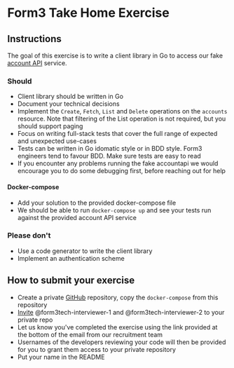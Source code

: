 # Form3 Take Home Exercise

## Instructions

The goal of this exercise is to write a client library 
in Go to access our fake [account API](http://api-docs.form3.tech/api.html#organisation-accounts) service. 

### Should
- Client library should be written in Go
- Document your technical decisions
- Implement the `Create`, `Fetch`, `List` and `Delete` operations on the `accounts` resource. Note that filtering of the List operation is not required, but you should support paging
- Focus on writing full-stack tests that cover the full range of expected and unexpected use-cases
 - Tests can be written in Go idomatic style or in BDD style. Form3 engineers tend to favour BDD. Make sure tests are easy to read
 - If you encounter any problems running the fake accountapi we would encourage you to do some debugging first, 
before reaching out for help

#### Docker-compose

 - Add your solution to the provided docker-compose file
 - We should be able to run `docker-compose up` and see your tests run against the provided account API service 

### Please don't
- Use a code generator to write the client library
- Implement an authentication scheme

## How to submit your exercise
- Create a private [GitHub](https://help.github.com/en/articles/create-a-repo) repository, copy the `docker-compose` from this repository
- [Invite](https://help.github.com/en/articles/inviting-collaborators-to-a-personal-repository) @form3tech-interviewer-1 and @form3tech-interviewer-2 to your private repo
- Let us know you've completed the exercise using the link provided at the bottom of the email from our recruitment team
- Usernames of the developers reviewing your code will then be provided for you to grant them access to your private repository
- Put your name in the README
